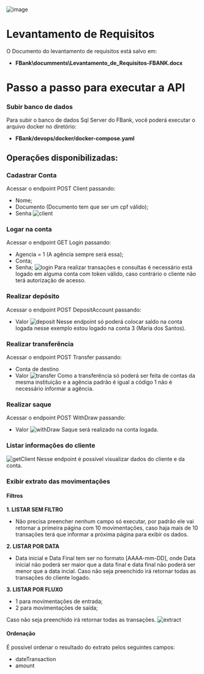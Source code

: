 ![image](https://github.com/rodrigomicheld/FBank/assets/52136656/25c0abb8-0ed8-4656-aebe-4c22b72347b7)
# **Levantamento de Requisitos**
O Documento do levantamento de requisitos está salvo em:
* **FBank\documments\Levantamento_de_Requisitos-FBANK.docx**
# **Passo a passo para executar a API**
### **Subir banco de dados**
Para subir o banco de dados Sql Server do FBank, você poderá executar o arquivo docker no diretório:
* **FBank/devops/docker/docker-compose.yaml**
## **Operações disponibilizadas:**
### **Cadastrar Conta**
Acessar o endpoint POST Client passando:
* Nome;
* Documento (Documento tem que ser um cpf válido);
* Senha
![client](https://github.com/rodrigomicheld/FBank/assets/45425275/18b49cf2-c009-42b0-8863-0299729d9d1b)
### **Logar na conta**
Acessar o endpoint GET Login passando: 
* Agencia = 1 (A agência sempre será essa);
* Conta;
* Senha;
![login](https://github.com/rodrigomicheld/FBank/assets/45425275/f532751b-2d70-43e3-a8b0-9f3d19b6cdf8)
Para realizar transações e consultas é necessário está logado em alguma conta com token válido, caso contrário o cliente não terá autorização de acesso.
### **Realizar depósito**
Acessar o endpoint POST DepositAccount passando:
* Valor
![deposit](https://github.com/rodrigomicheld/FBank/assets/45425275/f2853ea7-ffcb-4ccd-9218-1edea8061106)
Nesse endpoint só poderá colocar saldo na conta logada nesse exemplo estou logado na conta 3 (Maria dos Santos). 
### **Realizar transferência**
Acessar o endpoint POST Transfer passando:
* Conta de destino
* Valor
![transfer](https://github.com/rodrigomicheld/FBank/assets/45425275/69669ad6-33b6-4643-9862-11f31906023c)
Como a transferência só poderá ser feita de contas da mesma instituição e a agência padrão é igual a código 1 não é necessário informar a agência.
### **Realizar saque**
Acessar o endpoint POST WithDraw passando:
* Valor
![withDraw](https://github.com/rodrigomicheld/FBank/assets/45425275/2ef88e96-a67b-4c91-bcab-c79f7b8900bd) 
Saque será realizado na conta logada.
### **Listar informações do cliente**
![getClient](https://github.com/rodrigomicheld/FBank/assets/45425275/01eacebf-cb86-42a6-b4a7-f72aa34f383b)
Nesse endpoint é possível visualizar dados do cliente e da conta.
### **Exibir extrato das movimentações**
#### Filtros
**1. LISTAR SEM FILTRO**
* Não precisa preencher nenhum campo só executar, por padrão ele vai retornar a primeira página com 10 movimentações, caso haja mais de 10 transações terá que informar a próxima página para exibir os dados.
  
**2. LISTAR POR DATA**
* Data inicial e Data Final tem ser no formato [AAAA-mm-DD], onde Data inicial não poderá ser maior que a data final e data final não poderá ser menor que a data incial. Caso não seja preenchido irá retornar todas as transações do cliente logado.
  
**3. LISTAR POR FLUXO** 
* 1 para movimentações de entrada;
* 2 para movimentações de saída;

Caso não seja preenchido irá retornar todas as transações.
![extract](https://github.com/rodrigomicheld/FBank/assets/45425275/59ecaade-a88d-4220-9344-b6b36f418d63)
#### Ordenação
É possível ordenar o resultado do extrato pelos seguintes campos:
* dateTransaction
* amount

 
	
 
